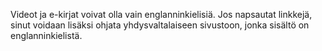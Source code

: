 Videot ja e-kirjat voivat olla vain englanninkielisiä. Jos napsautat linkkejä, sinut voidaan lisäksi ohjata yhdysvaltalaiseen sivustoon, jonka sisältö on englanninkielistä.